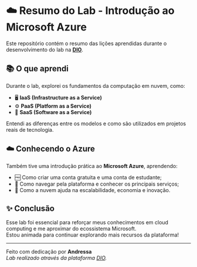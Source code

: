 # ☁️ Resumo do Lab - Introdução ao Microsoft Azure

Este repositório contém o resumo das lições aprendidas durante o desenvolvimento do lab na **[DIO](https://www.dio.me/)**.

## 📚 O que aprendi

Durante o lab, explorei os fundamentos da computação em nuvem, como:

- 🖥️ **IaaS (Infrastructure as a Service)**
- ⚙️ **PaaS (Platform as a Service)**
- 🧩 **SaaS (Software as a Service)**

Entendi as diferenças entre os modelos e como são utilizados em projetos reais de tecnologia.

## ☁️ Conhecendo o Azure

Também tive uma introdução prática ao **Microsoft Azure**, aprendendo:

- 🆓 Como criar uma conta gratuita e uma conta de estudante;
- 🧭 Como navegar pela plataforma e conhecer os principais serviços;
- 🚀 Como a nuvem ajuda na escalabilidade, economia e inovação.

## ✨ Conclusão

Esse lab foi essencial para reforçar meus conhecimentos em cloud computing e me aproximar do ecossistema Microsoft.  
Estou animada para continuar explorando mais recursos da plataforma!

---

Feito com dedicação por **Andressa**  
*Lab realizado através da plataforma [DIO](https://www.dio.me/).*
